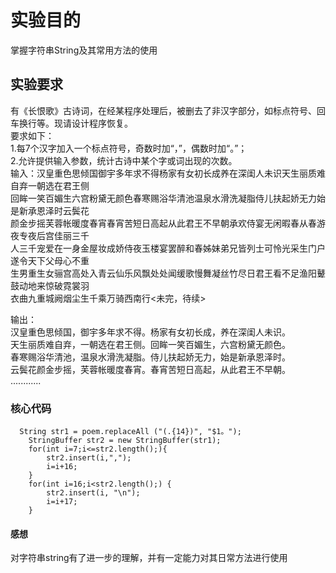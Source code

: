 # 实验目的
掌握字符串String及其常用方法的使用

## 实验要求
有《长恨歌》古诗词，在经某程序处理后，被删去了非汉字部分，如标点符号、回车换行等。现请设计程序恢复。  
要求如下：  
1.每7个汉字加入一个标点符号，奇数时加“，”，偶数时加“。”；  
2.允许提供输入参数，统计古诗中某个字或词出现的次数。  
输入：汉皇重色思倾国御宇多年求不得杨家有女初长成养在深闺人未识天生丽质难自弃一朝选在君王侧  
回眸一笑百媚生六宫粉黛无颜色春寒赐浴华清池温泉水滑洗凝脂侍儿扶起娇无力始是新承恩泽时云鬓花  
颜金步摇芙蓉帐暖度春宵春宵苦短日高起从此君王不早朝承欢侍宴无闲暇春从春游夜专夜后宫佳丽三千  
人三千宠爱在一身金屋妆成娇侍夜玉楼宴罢醉和春姊妹弟兄皆列士可怜光采生门户遂令天下父母心不重  
生男重生女骊宫高处入青云仙乐风飘处处闻缓歌慢舞凝丝竹尽日君王看不足渔阳鼙鼓动地来惊破霓裳羽  
衣曲九重城阙烟尘生千乘万骑西南行<未完，待续>  

输出：  
汉皇重色思倾国，御宇多年求不得。杨家有女初长成，养在深闺人未识。  
天生丽质难自弃，一朝选在君王侧。回眸一笑百媚生，六宫粉黛无颜色。  
春寒赐浴华清池，温泉水滑洗凝脂。侍儿扶起娇无力，始是新承恩泽时。  
云鬓花颜金步摇，芙蓉帐暖度春宵。春宵苦短日高起，从此君王不早朝。  
............  


### 核心代码
      String str1 = poem.replaceAll ("(.{14})", "$1。");
	    StringBuffer str2 = new StringBuffer(str1);
	    for(int i=7;i<=str2.length();){  
	    	str2.insert(i,",");
	    	i=i+16;
        }
	    for(int i=16;i<str2.length();) {
	    	str2.insert(i, "\n");
            i=i+17;
	    }
      
#### 感想
对字符串string有了进一步的理解，并有一定能力对其日常方法进行使用
